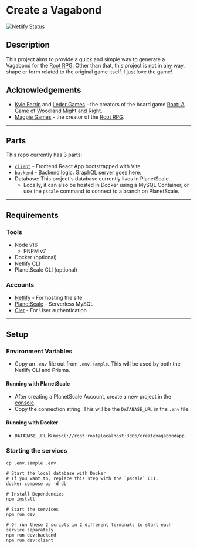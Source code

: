 # Create a Vagabond

[![Netlify Status](https://api.netlify.com/api/v1/badges/aa171ef2-cc08-4023-b732-81d4210e9af5/deploy-status)](https://app.netlify.com/sites/sam-create-a-vagabond/deploys)

## Description

This project aims to provide a quick and simple way to generate a Vagabond for the [Root RPG](https://magpiegames.com/pages/root-rpg).
Other than that, this project is not in any way, shape or form related to the original game itself. I just love the game!

## Acknowledgements

- [Kyle Ferrin](https://boardgamegeek.com/boardgameartist/65224/kyle-ferrin) and [Leder Games](https://ledergames.com/) - the creators of the board game [Root: A Game of Woodland Might and Right](https://ledergames.com/products/root-a-game-of-woodland-might-and-right).
- [Magpie Games](https://magpiegames.com) - the creator of the [Root RPG](https://magpiegames.com/pages/root-rpg).

---

## Parts

This repo currently has 3 parts:

- [`client`](./workspaces/client/README.md) - Frontend React App bootstrapped with Vite.
- [`backend`](./workspaces/backend/README.md) - Backend logic: GraphQL server goes here.
- Database: This project's database currently lives in PlanetScale.
  - Locally, it can also be hosted in Docker using a MySQL Container, or use the `pscale` command
  to connect to a branch on PlanetScale.

---

## Requirements

### Tools

- Node v16
  - PNPM v7
- Docker (optional)
- Netlify CLI
- PlanetScale CLI (optional)

### Accounts

- [Netlify](https://app.netlify.com) - For hosting the site
- [PlanetScale](https://app.planetscale.com) - Serverless MySQL
- [Cler](https://clerk.dev) - For User authentication

---

## Setup

### Environment Variables

- Copy an `.env` file out from `.env.sample`. This will be used by both the Netlify CLI and Prisma.

#### Running with PlanetScale

- After creating a PlanetScale Account, create a new project in the [console](https://app.planetscale.com).
- Copy the connection string. This will be the `DATABASE_URL` in the `.env` file.

#### Running with Docker

- `DATABASE_URL` is `mysql://root:root@localhost:3306/createvagabondapp`.

### Starting the services

```shell
cp .env.sample .env

# Start the local database with Docker
# If you want to, replace this step with the `pscale` CLI.
docker compose up -d db

# Install Dependencies
npm install

# Start the services
npm run dev

# Or run these 2 scripts in 2 different terminals to start each service separately
npm run dev:backend
npm run dev:client
```
